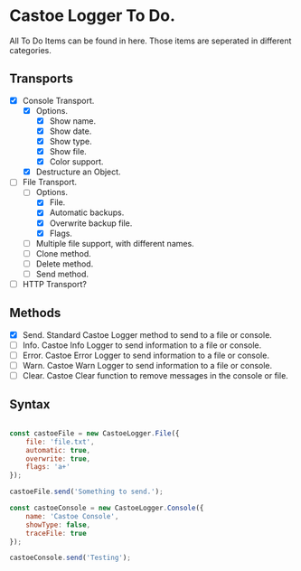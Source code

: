 # Castoe Logger To Do.

All To Do Items can be found in here. Those items are seperated in different categories.


## Transports
- [x] Console Transport.
	- [x] Options.
		- [x] Show name.
		- [x] Show date.
		- [x] Show type.
		- [x] Show file.
		- [x] Color support.
	- [x] Destructure an Object.
- [ ] File Transport.
	- [ ] Options.
		- [x] File.
		- [x] Automatic backups.
		- [x] Overwrite backup file.
		- [x] Flags.
	- [ ] Multiple file support, with different names.
	- [ ] Clone method.
	- [ ] Delete method.
	- [ ] Send method.
- [ ] HTTP Transport?

## Methods
- [x] Send. Standard Castoe Logger method to send to a file or console.
- [ ] Info. Castoe Info Logger to send information to a file or console.
- [ ] Error. Castoe Error Logger to send information to a file or console.
- [ ] Warn. Castoe Warn Logger to send information to a file or console.
- [ ] Clear. Castoe Clear function to remove messages in the console or file.

## Syntax
```javascript

const castoeFile = new CastoeLogger.File({
	file: 'file.txt',
	automatic: true,
	overwrite: true,
	flags: 'a+'
});

castoeFile.send('Something to send.');

const castoeConsole = new CastoeLogger.Console({
	name: 'Castoe Console',
	showType: false,
	traceFile: true
});

castoeConsole.send('Testing');
```